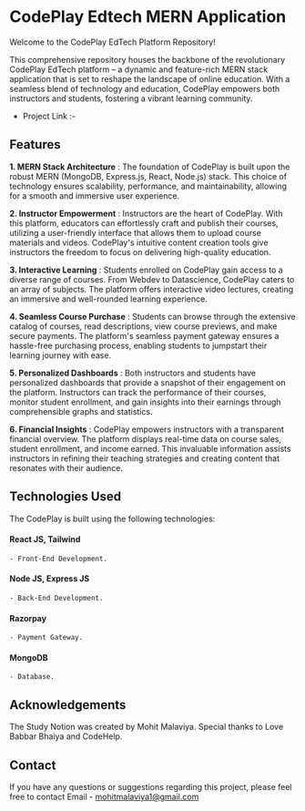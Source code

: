 # CodePlay Edtech MERN Application

Welcome to the CodePlay EdTech Platform Repository!

This comprehensive repository houses the backbone of the revolutionary CodePlay EdTech platform – a dynamic and feature-rich MERN stack application that is set to reshape the landscape of online education. With a seamless blend of technology and education, CodePlay empowers both instructors and students, fostering a vibrant learning community.

* Project Link :- 

## Features

**1. MERN Stack Architecture** : The foundation of CodePlay is built upon the robust MERN (MongoDB, Express.js, React, Node.js) stack. This choice of technology ensures scalability, performance, and maintainability, allowing for a smooth and immersive user experience.

**2. Instructor Empowerment** : Instructors are the heart of CodePlay. With this platform, educators can effortlessly craft and publish their courses, utilizing a user-friendly interface that allows them to upload course materials and videos. CodePlay's intuitive content creation tools give instructors the freedom to focus on delivering high-quality education.

**3. Interactive Learning** : Students enrolled on CodePlay gain access to a diverse range of courses. From Webdev to Datascience, CodePlay caters to an array of subjects. The platform offers interactive video lectures, creating an immersive and well-rounded learning experience.

**4. Seamless Course Purchase** : Students can browse through the extensive catalog of courses, read descriptions, view course previews, and make secure payments. The platform's seamless payment gateway ensures a hassle-free purchasing process, enabling students to jumpstart their learning journey with ease.

**5. Personalized Dashboards** : Both instructors and students have personalized dashboards that provide a snapshot of their engagement on the platform. Instructors can track the performance of their courses, monitor student enrollment, and gain insights into their earnings through comprehensible graphs and statistics.

**6. Financial Insights** : CodePlay empowers instructors with a transparent financial overview. The platform displays real-time data on course sales, student enrollment, and income earned. This invaluable information assists instructors in refining their teaching strategies and creating content that resonates with their audience.

## Technologies Used

The CodePlay is built using the following technologies:

#### React JS, Tailwind
    - Front-End Development.
#### Node JS, Express JS 
    - Back-End Development.
#### Razorpay
    - Payment Gateway.
#### MongoDB
    - Database.

## Acknowledgements

The Study Notion  was created by Mohit Malaviya. Special thanks to Love Babbar Bhaiya and CodeHelp.

## Contact

If you have any questions or suggestions regarding this project, please feel free to contact Email - mohitmalaviya1@gmail.com
